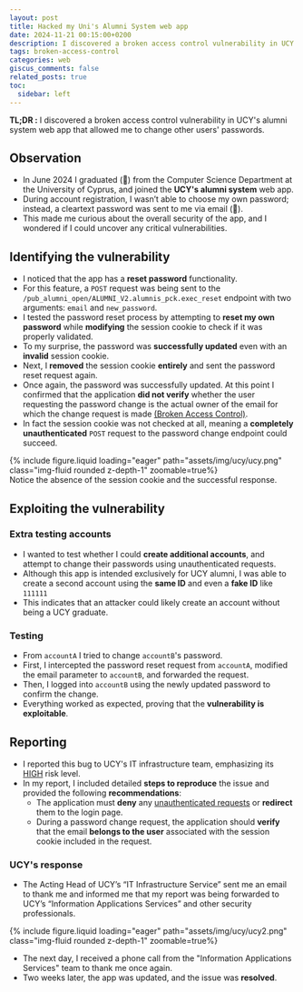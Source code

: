 ```yaml
---
layout: post
title: Hacked my Uni's Alumni System web app
date: 2024-11-21 00:15:00+0200
description: I discovered a broken access control vulnerability in UCY's alumni system web app that allowed me to change other users' passwords.
tags: broken-access-control
categories: web
giscus_comments: false
related_posts: true
toc:
  sidebar: left
---
```


**TL;DR :** I discovered a broken access control vulnerability in UCY's alumni system web app that allowed me to change other users' passwords.

## Observation
- In June 2024 I graduated (🎉) from the Computer Science Department at the University of Cyprus, and joined the **UCY's alumni system** web app.
- During account registration, I wasn’t able to choose my own password; instead, a cleartext password was sent to me via email (🤔).
- This made me curious about the overall security of the app, and I wondered if I could uncover any critical vulnerabilities.

## Identifying the vulnerability
- I noticed that the app has a **reset password** functionality.
- For this feature, a `POST` request was being sent to the `/pub_alumni_open/ALUMNI_V2.alumnis_pck.exec_reset` endpoint with two arguments: `email` and `new_password`.
- I tested the password reset process by attempting to **reset my own password** while **modifying** the session cookie to check if it was properly validated.
- To my surprise, the password was **successfully updated** even with an **invalid** session cookie.
- Next, I **removed** the session cookie **entirely** and sent the password reset request again.
- Once again, the password was successfully updated. At this point I confirmed that the application **did not verify** whether the user requesting the password change is the actual owner of the email for which the change request is made [(Broken Access Control)](https://portswigger.net/web-security/access-control).
- In fact the session cookie was not checked at all, meaning a **completely unauthenticated** `POST` request to the password change endpoint could succeed.
<div class="row mt-3">
    <div class="col-sm mt-3 mt-md-0">
        {% include figure.liquid loading="eager" path="assets/img/ucy/ucy.png" class="img-fluid rounded z-depth-1" zoomable=true%}
    </div>
</div>
<div class="caption">
    Notice the absence of the session cookie and the successful
response.
</div>

## Exploiting the vulnerability

### Extra testing accounts

- I wanted to test whether I could **create additional accounts**, and attempt to change their passwords using unauthenticated requests.
- Although this app is intended exclusively for UCY alumni, I was able to create a second account using the **same ID** and even a **fake ID** like `111111`
- This indicates that an attacker could likely create an account without being a UCY graduate.

### Testing 
- From `accountA` I tried to change `accountB`'s password.
- First, I intercepted the password reset request from `accountA`, modified the email parameter to `accountB`, and forwarded the request.
- Then, I logged into `accountB` using the newly updated password to confirm the change.
- Everything worked as expected, proving that the **vulnerability is exploitable**.

## Reporting
- I reported this bug to UCY's IT infrastructure team, emphasizing its <u>HIGH</u> risk level.
- In my report, I included detailed **steps to reproduce** the issue and provided the following **recommendations**:
  - The application must **deny** any <u>unauthenticated requests</u> or **redirect** them to the login page.
  - During a password change request, the application should **verify** that the email **belongs to the user** associated with the session cookie included in the request.

### UCY's response
- The Acting Head of UCY’s “IT Infrastructure Service” sent me an email to thank me and informed me that my report was being forwarded to UCY’s “Information Applications Services” and other security professionals.
<div class="row mt-3">
    <div class="col-sm mt-3 mt-md-0">
        {% include figure.liquid loading="eager" path="assets/img/ucy/ucy2.png" class="img-fluid rounded z-depth-1" zoomable=true%}
    </div>
</div>

- The next day, I received a phone call from the "Information Applications Services" team to thank me once again.
- Two weeks later, the app was updated, and the issue was **resolved**.



